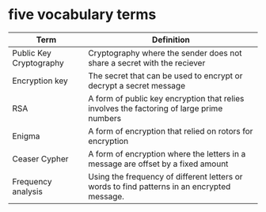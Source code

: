 # five vocabulary terms


Term | Definition
-----|-----------
Public Key Cryptography | Cryptography where the sender does not share a secret with the reciever
Encryption key | The secret that can be used to encrypt or decrypt a secret message
RSA | A form of public key encryption that relies involves the factoring of large prime numbers
Enigma | A form of encryption that relied on rotors for encryption
Ceaser Cypher | A form of encryption where the letters in a message are offset by a fixed amount
Frequency analysis | Using the frequency of different letters or words to find patterns in an encrypted message.
